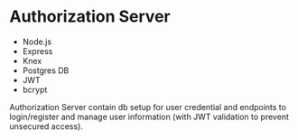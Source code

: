 # Authorization Server

- Node.js
- Express
- Knex
- Postgres DB
- JWT
- bcrypt

Authorization Server contain db setup for user credential and endpoints to login/register and manage user information (with JWT validation to prevent unsecured access).
